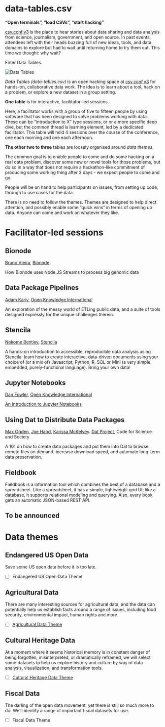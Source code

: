# data-tables.csv

**“Open terminals”, “load CSVs”, “start hacking”**

[csv,conf,v3](https://csvconf.com) is the place to hear stories about data sharing and data analysis from science, journalism, government, and open source.  In past events, attendees left with their heads buzzing full of new ideas, tools, and data domains to explore but had to wait until returning home to try them out.  This time we thought: why wait?

Enter Data Tables.

![Data Tables](https://docs.google.com/drawings/d/1G0xT4QkmpKTKCY4ZFdyfW2F2Vm4p4OWbMy5R9cDAK0U/pub?w=960&h=720)

*Data Tables (data-tables.csv)* is an open hacking space at [csv,conf,v3](https://csvconf.com) for hands-on, collaborative data work.  The idea is to learn about a tool, hack on a problem, or explore a new dataset in a group setting.

**One table** is for interactive, facilitator-led sessions.

Here, a facilitator works with a group of five to fifteen people by using software that has been designed to solve problems working with data. These can be “introduction to X” type sessions, or or a more specific deep dive, but the common thread is learning element, led by a dedicated facilitator. This table will hold 4 sessions over the course of the conference, one each morning and one each afternoon.

**The other two to three** tables are loosely organised around *data themes*.

The common goal is to enable people to come and do some hacking on a real data problem, discover some new or novel tools for those problems, but do so in a way that does not require a hackathon-like commitment of producing some working thing after 2 days - we expect people to come and go.

People will be on hand to help participants on issues, from setting up code, through to use cases for the data.

There is no need to follow the themes. Themes are designed to help direct attention, and possibly enable some “quick wins” in terms of opening up data. Anyone can come and work on whatever they like.

# Facilitator-led sessions

## Bionode

[Bruno Vieira](https://github.com/bmpvieira), [Bionode](http://www.bionode.io/)

How Bionode uses Node.JS Streams to process big genomic data

## Data Package Pipelines
[Adam Kariv](https://github.com/akariv), [Open Knowledge International](https://github.com/okfn)

An exploration of the messy world of ETLing public data, and a suite of tools designed expressly for the unique challenges therein.

## Stencila

[Nokome Bentley](https://github.com/nokome), [Stencila](https://stenci.la/)

A hands-on introduction to accessible, reproducible data analysis using Stencila: learn how to create interactive, data-driven documents using your choice of (or a mix of) Javascript, Python, R, SQL or Mini (a very simple, embedded, purely-functional language). Bring your own data!

## Jupyter Notebooks
[Dan Fowler](https://github.com/danfowler), [Open Knowledge International](https://github.com/okfn)

[An Introduction to Jupyter Notebooks](https://github.com/danfowler/csvconf-intro-to-jupyter-notebooks)

## Using Dat to Distribute Data Packages
[Max Ogden](https://github.com/maxogden), [Joe Hand](https://github.com/joehand), [Karissa McKelvey](https://github.com/karissa). [Dat Project](https://github.com/datproject), Code for Science and Society

A 101 on how to create data packages and put them into Dat to browse remote files on demand, increase download speed, and automate long-term data preservation.

## Fieldbook

Fieldbook is a information tool which combines the best of a database and a spreadsheet. Like a spreadsheet, it has a simple, lightweight grid UI; like a database, it supports relational modeling and querying. Also, every book gets an automatic JSON-based REST API.

## To be announced

# Data themes

## Endangered US Open Data

Save some US open data before it is too late.

- [ ] Endangered US Open Data Theme

## Agricultural Data

There are many interesting sources for agricultural data, and the data can potentially help us establish facts around a range of issues, including food security, environmental impact, human rights and more.

- [ ] [Agricultural Data Theme](https://github.com/csvconf/data-tables.csv/blob/master/themes/agricultural-data.md)

## Cultural Heritage Data

At a moment where it seems historical memory is in constant danger of being forgotten, misinterpreted, or dramatically reframed, we will select some datasets to help us explore history and culture by way of data analysis, visualization, and transformation tools.

- [ ] [Cultural Heritage Data Theme](https://github.com/csvconf/data-tables.csv/blob/master/themes/cultural-heritage-data.md)

## Fiscal Data

The darling of the open data movement, yet there is still so much more to do. We’ll identify a range of important fiscal datasets for use.

- [ ] Fiscal Data Theme

